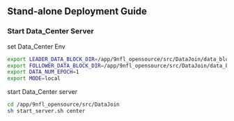 Stand-alone Deployment Guide
-----------------
        
### Start Data_Center Server

set Data_Center Env

```bash
export LEADER_DATA_BLOCK_DIR=/app/9nfl_opensource/src/DataJoin/data_block_leader
export FOLLOWER_DATA_BLOCK_DIR=/app/9nfl_opensource/src/DataJoin/data_block_follower
export DATA_NUM_EPOCH=1
export MODE=local
```

start Data_Center server

```bash
cd /app/9nfl_opensource/src/DataJoin
sh start_server.sh center
```
